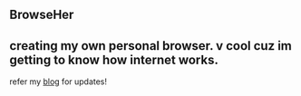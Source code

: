## BrowseHer

creating my own personal browser. v cool cuz im getting to know how internet works.
---
refer my [blog](https://1rvinn.github.io/build/browser/) for updates!